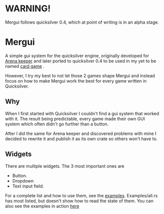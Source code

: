 # WARNING!

Mergui follows quicksilver 0.4, which at point of writing is in an alpha stage.

# Mergui

A simple gui system for the quicksilver engine, originally developed for [Arena keeper](https://github.com/lenscas/arena_keeper_quick) and later ported to quicksilver 0.4 to be used in my yet to be named [card game](https://github.com/lenscas/card_game_client) .

However, I try my best to not let those 2 games shape Mergui and instead focus on how to make Mergui work the best for every game written in Quicksilver.


## Why

When I first started with Quicksilver I couldn't find a gui system that worked with it. The result being predictable, every game made their own GUI system which often didn't go further than a button.

After I did the same for Arena keeper and discovered problems with mine I decided to rewrite it and publish it as its own crate so others won't have to.

## Widgets

There are multiple widgets. The 3 most important ones are
 - Button.
 - Dropdown
 - Text input field.

For a complete list and how to use them, see the [examples](examples). Examples/all.rs has most listed, but doesn't show how to read the state of them.
You can also see the examples in action [here](https://lenscas.github.io/mergui/)

